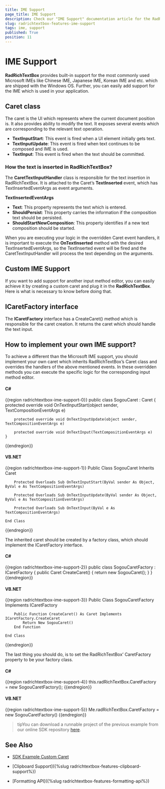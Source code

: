 ```yaml
---
title: IME Support
page_title: IME Support
description: Check our "IME Support" documentation article for the RadRichTextBox WPF control.
slug: radrichtextbox-features-ime-support
tags: ime, support
published: True
position: 11
---
```


# IME Support

__RadRichTextBox__ provides built-in support for the most commonly used Microsoft IMEs like Chinese IME, Japanese IME, Korean IME and etc. which are shipped with the Windows OS. Further, you can easily add support for the IME which is used in your application. 


## Caret class

The caret is the UI which represents where the current document position is. It also provides ability to modify the text. It exposes several events which are corresponding to the relevant text operation.

* __TextInputStart__: This event is fired when a UI element initially gets text. 
* __TextInputUpdate__: This event is fired when text continues to be composed and IME is used.
* __TextInput__: This event is fired when the text should be committed.


### How the text is inserted in RadRichTextBox?

The **CaretTextInputHandler** class is responsible for the text insertion in RadRichTextBox. It is attached to the Caret’s **TextInserted** event, which has TextInsertedEventArgs as event arguments. 


__TextInsertedEventArgs__

* __Text__: This property represents the text which is entered.
* __ShouldPersist__: This property carries the information if the composition text should be persisted.
* __ShouldStartNewComposition__: This property identifies if a new text composition should be started.

When you are executing your logic in the overridden Caret event handlers, it is important to execute the **OnTextInserted** method with the desired TextInsertedEventArgs, so the TextInserted event will be fired and the CaretTextInputHandler will process the text depending on the arguments.


## Custom IME Support

If you want to add support for another input method editor, you can easily achieve it by creating a custom caret and plug it in the __RadRichTextBox__. Here is what is necessary to know before doing that.


## ICaretFactory interface

The **ICaretFactory** interface has a CreateCaret() method which is responsible for the caret creation. It returns the caret which should handle the text input.


## How to implement your own IME support?

To achieve a different than the Microsoft IME support, you should implement your own caret which inherits RadRichTextBox’s Caret class and overrides the handlers of the above mentioned events. In these overridden methods you can execute the specific logic for the corresponding input method editor. 


#### __C#__

{{region radrichtextbox-ime-support-0}}
	public class SogouCaret : Caret
	{
	    protected override void OnTextInputStart(object sender, TextCompositionEventArgs e)
	
	    protected override void OnTextInputUpdate(object sender, TextCompositionEventArgs e)
	
	    protected override void OnTextInput(TextCompositionEventArgs e)
	}
{{endregion}}

#### __VB.NET__

{{region radrichtextbox-ime-support-1}}
	Public Class SogouCaret
	    Inherits Caret
	
	    Protected Overloads Sub OnTextInputStart(ByVal sender As Object, ByVal e As TextCompositionEventArgs)
	
	    Protected Overloads Sub OnTextInputUpdate(ByVal sender As Object, ByVal e As TextCompositionEventArgs)
	
	    Protected Overloads Sub OnTextInput(ByVal e As TextCompositionEventArgs)
	
	End Class
{{endregion}}


The inherited caret should be created by a factory class, which should implement the ICaretFactory interface.

#### __C#__

{{region radrichtextbox-ime-support-2}}
	public class SogouCaretFactory : ICaretFactory
	{
	    public Caret CreateCaret()
	    {
	        return new SogouCaret();
	    }
	}
{{endregion}}

#### __VB.NET__

{{region radrichtextbox-ime-support-3}}
	Public Class SogouCaretFactory
	    Implements ICaretFactory
	
	    Public Function CreateCaret() As Caret Implements ICaretFactory.CreateCaret
	        Return New SogouCaret()
	    End Function
	
	End Class
{{endregion}}


The last thing you should do, is to set the RadRichTextBox’ CaretFactory property to be your factory class.

#### __C#__

{{region radrichtextbox-ime-support-4}}
	this.radRichTextBox.CaretFactory = new SogouCaretFactory();
{{endregion}}

#### __VB.NET__

{{region radrichtextbox-ime-support-5}}
	Me.radRichTextBox.CaretFactory = new SogouCaretFactory()
{{endregion}}


>tipYou can download a runnable project of the previous example from our online SDK repository [here](https://github.com/telerik/xaml-sdk/tree/master/RichTextBox/CustomCaret).



## See Also
 * [SDK Example Custom Caret](https://github.com/telerik/xaml-sdk/tree/master/RichTextBox/CustomCaret) 

 * [Clipboard Support]({%slug radrichtextbox-features-clipboard-support%})

 * [Formatting API]({%slug radrichtextbox-features-formatting-api%})
